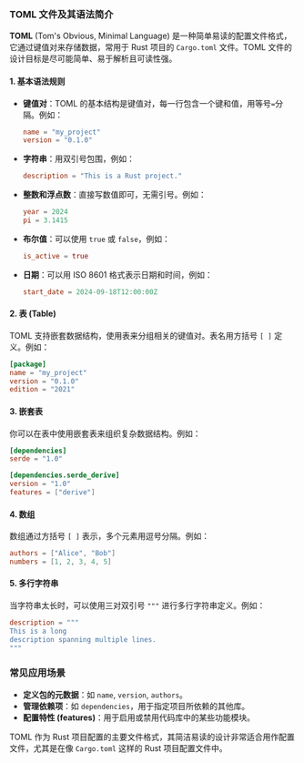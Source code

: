 ### TOML 文件及其语法简介

**TOML** (Tom's Obvious, Minimal Language) 是一种简单易读的配置文件格式，它通过键值对来存储数据，常用于 Rust 项目的 `Cargo.toml` 文件。TOML 文件的设计目标是尽可能简单、易于解析且可读性强。

#### 1. **基本语法规则**
- **键值对**：TOML 的基本结构是键值对，每一行包含一个键和值，用等号`=`分隔。例如：

    ```toml
    name = "my_project"
    version = "0.1.0"
    ```

- **字符串**：用双引号包围，例如：

    ```toml
    description = "This is a Rust project."
    ```

- **整数和浮点数**：直接写数值即可，无需引号。例如：

    ```toml
    year = 2024
    pi = 3.1415
    ```

- **布尔值**：可以使用 `true` 或 `false`，例如：

    ```toml
    is_active = true
    ```

- **日期**：可以用 ISO 8601 格式表示日期和时间，例如：

    ```toml
    start_date = 2024-09-18T12:00:00Z
    ```

#### 2. **表 (Table)**
TOML 支持嵌套数据结构，使用表来分组相关的键值对。表名用方括号 `[ ]` 定义。例如：

```toml
[package]
name = "my_project"
version = "0.1.0"
edition = "2021"
```

#### 3. **嵌套表**
你可以在表中使用嵌套表来组织复杂数据结构。例如：

```toml
[dependencies]
serde = "1.0"

[dependencies.serde_derive]
version = "1.0"
features = ["derive"]
```

#### 4. **数组**
数组通过方括号 `[ ]` 表示，多个元素用逗号分隔。例如：

```toml
authors = ["Alice", "Bob"]
numbers = [1, 2, 3, 4, 5]
```

#### 5. **多行字符串**
当字符串太长时，可以使用三对双引号 `"""` 进行多行字符串定义。例如：

```toml
description = """
This is a long
description spanning multiple lines.
"""
```

### 常见应用场景

- **定义包的元数据**：如 `name`, `version`, `authors`。
- **管理依赖项**：如 `dependencies`，用于指定项目所依赖的其他库。
- **配置特性 (features)**：用于启用或禁用代码库中的某些功能模块。

TOML 作为 Rust 项目配置的主要文件格式，其简洁易读的设计非常适合用作配置文件，尤其是在像 `Cargo.toml` 这样的 Rust 项目配置文件中。
